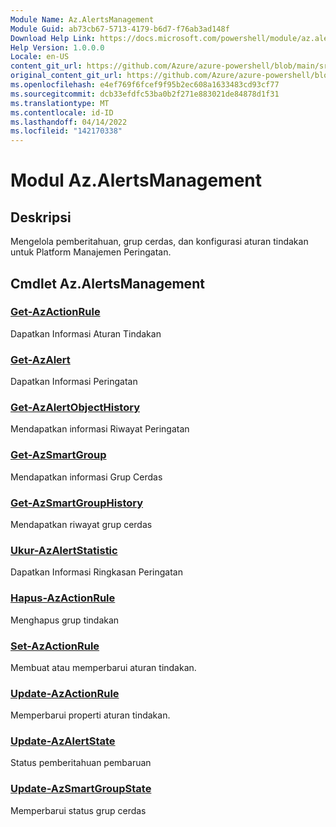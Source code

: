```yaml
---
Module Name: Az.AlertsManagement
Module Guid: ab73cb67-5713-4179-b6d7-f76ab3ad148f
Download Help Link: https://docs.microsoft.com/powershell/module/az.alertsmanagement
Help Version: 1.0.0.0
Locale: en-US
content_git_url: https://github.com/Azure/azure-powershell/blob/main/src/AlertsManagement/AlertsManagement/help/Az.AlertsManagement.md
original_content_git_url: https://github.com/Azure/azure-powershell/blob/main/src/AlertsManagement/AlertsManagement/help/Az.AlertsManagement.md
ms.openlocfilehash: e4ef769f6fcef9f95b2ec608a1633483cd93cf77
ms.sourcegitcommit: dcb33efdfc53ba0b2f271e883021de84878d1f31
ms.translationtype: MT
ms.contentlocale: id-ID
ms.lasthandoff: 04/14/2022
ms.locfileid: "142170338"
---
```

# Modul Az.AlertsManagement
## Deskripsi
Mengelola pemberitahuan, grup cerdas, dan konfigurasi aturan tindakan untuk Platform Manajemen Peringatan.

## Cmdlet Az.AlertsManagement
### [Get-AzActionRule](Get-AzActionRule.md)
Dapatkan Informasi Aturan Tindakan

### [Get-AzAlert](Get-AzAlert.md)
Dapatkan Informasi Peringatan

### [Get-AzAlertObjectHistory](Get-AzAlertObjectHistory.md)
Mendapatkan informasi Riwayat Peringatan

### [Get-AzSmartGroup](Get-AzSmartGroup.md)
Mendapatkan informasi Grup Cerdas

### [Get-AzSmartGroupHistory](Get-AzSmartGroupHistory.md)
Mendapatkan riwayat grup cerdas

### [Ukur-AzAlertStatistic](Measure-AzAlertStatistic.md)
Dapatkan Informasi Ringkasan Peringatan

### [Hapus-AzActionRule](Remove-AzActionRule.md)
Menghapus grup tindakan

### [Set-AzActionRule](Set-AzActionRule.md)
Membuat atau memperbarui aturan tindakan.

### [Update-AzActionRule](Update-AzActionRule.md)
Memperbarui properti aturan tindakan.

### [Update-AzAlertState](Update-AzAlertState.md)
Status pemberitahuan pembaruan

### [Update-AzSmartGroupState](Update-AzSmartGroupState.md)
Memperbarui status grup cerdas

